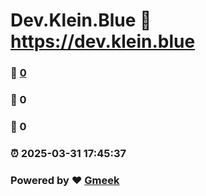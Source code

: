 # Dev.Klein.Blue :link: https://dev.klein.blue 
### :page_facing_up: [0](https://dev.klein.blue/tag.html) 
### :speech_balloon: 0 
### :hibiscus: 0 
### :alarm_clock: 2025-03-31 17:45:37 
### Powered by :heart: [Gmeek](https://github.com/Meekdai/Gmeek)

